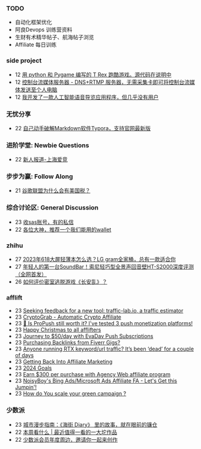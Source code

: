 ### TODO
-  自动化框架优化
-  阿良Devops 训练营资料
-  生财有术精华帖子、航海帖子浏览
-  Affiliate 每日训练

### side project
<!-- sideproject:START -->
-  12 [用 python 和 Pygame 编写的 T Rex 跑酷游戏。源代码在说明中](https://www.youtube.com/watch?v=pZySIXSelCA)
-  12 [控制台流媒体服务器 - DNS+RTMP 服务器，无需采集卡即可将控制台流媒体发送至个人电脑](https://github.com/Aioros/console-streaming-server)
-  12 [我开发了一款人工智能语音导览应用程序，但几乎没有用户](https://www.reddit.com/r/SideProject/comments/18gpp0e/ive_built_an_ai_audio_tour_app_but_have_almost_no/)<!-- sideproject:END -->


### 无忧分享
<!-- ruyo:START -->
-  22 [自己动手破解Markdown软件Typora，支持官网最新版](https://51.ruyo.net/18583.html)<!-- ruyo:END -->

### 进阶学堂: Newbie Questions
<!-- advertcn1:START -->
-  22 [新人报道-上海爱竞](https://www.advertcn.com/thread-113416-1-1.html)<!-- advertcn1:END -->

### 步步为赢: Follow Along
<!-- advertcn2:START -->
-  21 [谷歌联盟为什么会有美国税？](https://www.advertcn.com/thread-113411-1-1.html)<!-- advertcn2:END -->

### 综合讨论区: General Discussion
<!-- advertcn3:START -->
-  23 [收sas账号，有的私信](https://www.advertcn.com/thread-113427-1-1.html)
-  22 [各位大神，推荐一个我们能用的wallet](https://www.advertcn.com/thread-113423-1-1.html)<!-- advertcn3:END -->


### zhihu
<!-- zhihu:START -->
-  27 [2023年618大屏轻薄本怎么选？LG gram全家桶，总有一款适合你](http://zhuanlan.zhihu.com/p/632641888?utm_campaign=rss&utm_medium=rss&utm_source=rss&utm_content=title)
-  27 [年轻人的第一台SoundBar！索尼轻巧型全景声回音壁HT-S2000深度评测（全网首发）](http://zhuanlan.zhihu.com/p/630990296?utm_campaign=rss&utm_medium=rss&utm_source=rss&utm_content=title)
-  26 [如何评价密室逃脱游戏《长安乱》？](http://www.zhihu.com/question/563950552/answer/3045961312?utm_campaign=rss&utm_medium=rss&utm_source=rss&utm_content=title)<!-- zhihu:END -->

### afflift
<!-- afflift:START -->
-  23 [Seeking feedback for a new tool: traffic-lab.io, a traffic estimator](https://afflift.com/f/threads/seeking-feedback-for-a-new-tool-traffic-lab-io-a-traffic-estimator.12301/)
-  23 [CryptoGrab - Automatic Crypto Affiliate](https://afflift.com/f/threads/cryptograb-automatic-crypto-affiliate.11746/)
-  23 [🔔 Is ProPush still worth it? I&#39;ve tested 3 push monetization platforms!](https://afflift.com/f/threads/%F0%9F%94%94-is-propush-still-worth-it-ive-tested-3-push-monetization-platforms.12275/)
-  23 [Happy Christmas to all afflifters](https://afflift.com/f/threads/happy-christmas-to-all-afflifters.12351/)
-  23 [Journey to $50/day with EvaDav Push Subscriptions](https://afflift.com/f/threads/journey-to-50-day-with-evadav-push-subscriptions.11899/)
-  23 [Purchasing Backlinks from Fiverr Gigs?](https://afflift.com/f/threads/purchasing-backlinks-from-fiverr-gigs.12352/)
-  23 [Anyone running RTX keyword/url traffic? It’s been ‘dead’ for a couple of days](https://afflift.com/f/threads/anyone-running-rtx-keyword-url-traffic-it%E2%80%99s-been-%E2%80%98dead%E2%80%99-for-a-couple-of-days.12354/)
-  23 [Getting Back Into Affiliate Marketing](https://afflift.com/f/threads/getting-back-into-affiliate-marketing.12350/)
-  23 [2024 Goals](https://afflift.com/f/threads/2024-goals.12288/)
-  23 [Earn $300 per purchase with Agency Web affiliate program](https://afflift.com/f/threads/earn-300-per-purchase-with-agency-web-affiliate-program.12353/)
-  23 [NoisyBoy&#39;s Bing Ads/Microsoft Ads Affiliate FA - Let&#39;s Get this Jumpin&#39;!](https://afflift.com/f/threads/noisyboys-bing-ads-microsoft-ads-affiliate-fa-lets-get-this-jumpin.11830/)
-  23 [How do You scale your green campaign ?](https://afflift.com/f/threads/how-do-you-scale-your-green-campaign.12349/)<!-- afflift:END -->

### 少数派
<!-- sspai:START -->
-  23 [城市漫步指南：《海街 Diary》 里的故事，就在眼前的镰仓](https://sspai.com/post/84660)
-  22 [本周看什么 | 最近值得一看的一大坨作品](https://sspai.com/post/85272)
-  22 [少数派会员年度周边，邀请你一起来创作](https://sspai.com/prime/story/member-merch-design-2023)<!-- sspai:END -->
